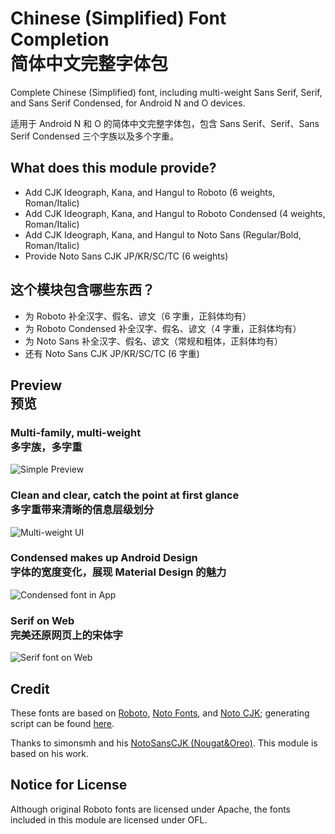 # Chinese (Simplified) Font Completion<br>简体中文完整字体包

Complete Chinese (Simplified) font, including multi-weight Sans Serif, Serif, and Sans Serif Condensed, for Android N and O devices.

适用于 Android N 和 O 的简体中文完整字体包，包含 Sans Serif、Serif、Sans Serif Condensed 三个字族以及多个字重。

## What does this module provide?

+ Add CJK Ideograph, Kana, and Hangul to Roboto (6 weights, Roman/Italic)
+ Add CJK Ideograph, Kana, and Hangul to Roboto Condensed (4 weights, Roman/Italic)
+ Add CJK Ideograph, Kana, and Hangul to Noto Sans (Regular/Bold, Roman/Italic)
+ Provide Noto Sans CJK JP/KR/SC/TC (6 weights)

## 这个模块包含哪些东西？

+ 为 Roboto 补全汉字、假名、谚文（6 字重，正斜体均有）
+ 为 Roboto Condensed 补全汉字、假名、谚文（4 字重，正斜体均有）
+ 为 Noto Sans 补全汉字、假名、谚文（常规和粗体，正斜体均有）
+ 还有 Noto Sans CJK JP/KR/SC/TC (6 字重)

## Preview<br>预览

### Multi-family, multi-weight<br>多字族，多字重
![Simple Preview](preview/multiweight.png)

### Clean and clear, catch the point at first glance<br>多字重带来清晰的信息层级划分
![Multi-weight UI](preview/play.png)

### Condensed makes up Android Design<br>字体的宽度变化，展现 Material Design 的魅力
![Condensed font in App](preview/app.png)

### Serif on Web<br>完美还原网页上的宋体字
![Serif font on Web](preview/web.png)

## Credit

These fonts are based on [Roboto](https://github.com/google/roboto), [Noto Fonts](https://github.com/googlei18n/noto-fonts), and [Noto CJK](https://github.com/googlei18n/noto-cjk); generating script can be found [here](https://github.com/CyanoHao/android-chinesesimplified-font-completion-generator).

Thanks to simonsmh and his [NotoSansCJK (Nougat&Oreo)](https://github.com/Magisk-Modules-Repo/magisk-notosanscjk-nougat). This module is based on his work.

## Notice for License

Although original Roboto fonts are licensed under Apache, the fonts included in this module are licensed under OFL.
